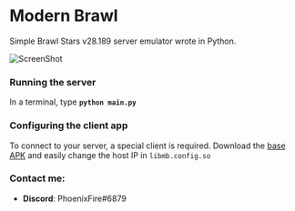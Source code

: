 # Modern Brawl

Simple Brawl Stars v28.189 server emulator wrote in Python.

![ScreenShot](https://cdn.discordapp.com/attachments/817282221177569332/817717138256560188/Screenshot_20210306-131235_Modern_Brawl.jpg) 

### Running the server
In a terminal, type __`python main.py`__

### Configuring the client app
To connect to your server, a special client is required. Download the [base APK](https://mega.nz/file/KLIVnICL#votxNJyMtT5dsqyP8TWY9ozTpZEJkZgIseur9rzxpCw) and easily change the host IP in `libmb.config.so`

### Contact me:
* **Discord**: PhoenixFire#6879
